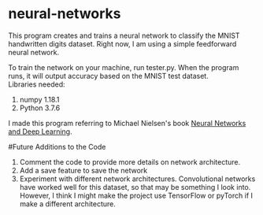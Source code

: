 # neural-networks
This program creates and trains a neural network to classify the MNIST handwritten digits dataset.
Right now, I am using a simple feedforward neural network.

To train the network on your machine, run tester.py. When the program runs, it will output accuracy based on the MNIST test dataset.  
Libraries needed:
1. numpy 1.18.1
2. Python 3.7.6

I made this program referring to Michael Nielsen's book [Neural Networks and Deep Learning](http://neuralnetworksanddeeplearning.com). 


#Future Additions to the Code
1. Comment the code to provide more details on network architecture.
2. Add a save feature to save the network
3. Experiment with different network architectures. Convolutional networks have worked well for this dataset, so that
may be something I look into. However, I think I might make the project use TensorFlow or pyTorch if I make a different
architecture. 